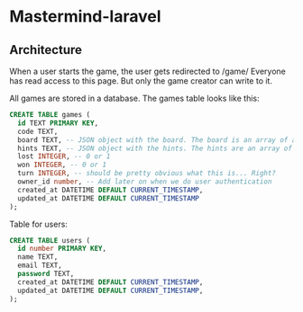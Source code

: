 # Mastermind-laravel

## Architecture

When a user starts the game, the user gets redirected to /game/<game id>
Everyone has read access to this page. But only the game creator can write to it.

All games are stored in a database. The games table looks like this:

```sql
CREATE TABLE games (
  id TEXT PRIMARY KEY,
  code TEXT,
  board TEXT, -- JSON object with the board. The board is an array of arrays. Each array is a row. Each row is an array of Emojis(in integer form).
  hints TEXT, -- JSON object with the hints. The hints are an array of arrays. Each array is a row. Each row is an array of integers ranging from 0 to 2. With 0 being no hint, 1 being an exact match and 2 being a partial match.
  lost INTEGER, -- 0 or 1
  won INTEGER, -- 0 or 1
  turn INTEGER, -- should be pretty obvious what this is... Right?
  owner_id number, -- Add later on when we do user authentication
  created_at DATETIME DEFAULT CURRENT_TIMESTAMP,
  updated_at DATETIME DEFAULT CURRENT_TIMESTAMP
);
```

Table for users:

```sql
CREATE TABLE users (
  id number PRIMARY KEY,
  name TEXT,
  email TEXT,
  password TEXT,
  created_at DATETIME DEFAULT CURRENT_TIMESTAMP,
  updated_at DATETIME DEFAULT CURRENT_TIMESTAMP,
);
